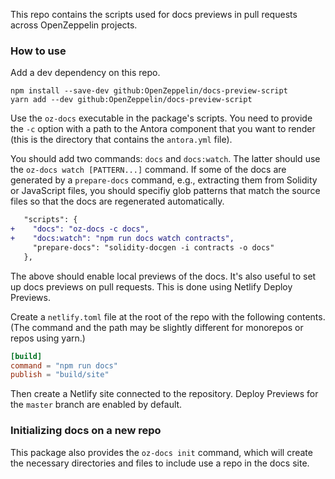 This repo contains the scripts used for docs previews in pull requests across
OpenZeppelin projects.

### How to use

Add a dev dependency on this repo.

```
npm install --save-dev github:OpenZeppelin/docs-preview-script
yarn add --dev github:OpenZeppelin/docs-preview-script
```

Use the `oz-docs` executable in the package's scripts. You need to provide the
`-c` option with a path to the Antora component that you want to render (this
is the directory that contains the `antora.yml` file).

You should add two commands: `docs` and `docs:watch`. The latter should use the
`oz-docs watch [PATTERN...]` command. If some of the docs are generated by a
`prepare-docs` command, e.g., extracting them from Solidity or JavaScript
files, you should specifiy glob patterns that match the source files so that
the docs are regenerated automatically.

```diff
   "scripts": {
+    "docs": "oz-docs -c docs",
+    "docs:watch": "npm run docs watch contracts",
     "prepare-docs": "solidity-docgen -i contracts -o docs"
   },
```

The above should enable local previews of the docs. It's also useful to set up
docs previews on pull requests. This is done using Netlify Deploy Previews.

Create a `netlify.toml` file at the root of the repo with the following contents.
(The command and the path may be slightly different for monorepos or repos using
yarn.)

```toml
[build]
command = "npm run docs"
publish = "build/site"
```

Then create a Netlify site connected to the repository. Deploy Previews for the
`master` branch are enabled by default.

### Initializing docs on a new repo

This package also provides the `oz-docs init` command, which will create the
necessary directories and files to include use a repo in the docs site.
